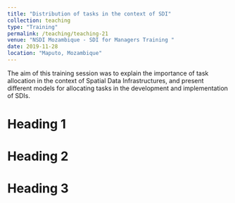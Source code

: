 ```yaml
---
title: "Distribution of tasks in the context of SDI"
collection: teaching
type: "Training"
permalink: /teaching/teaching-21
venue: "NSDI Mozambique - SDI for Managers Training "
date: 2019-11-28
location: "Maputo, Mozambique"
---
```


The aim of this training session was to explain the importance of task allocation in the context of Spatial Data Infrastructures, and present different models for allocating tasks in the development and implementation of SDIs.

Heading 1
======

Heading 2
======

Heading 3
======
